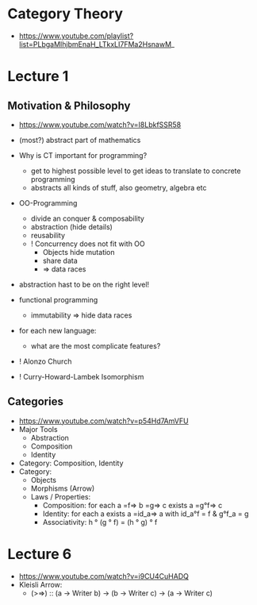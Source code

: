 # Category Theory

* https://www.youtube.com/playlist?list=PLbgaMIhjbmEnaH_LTkxLI7FMa2HsnawM_

# Lecture 1

## Motivation & Philosophy

* https://www.youtube.com/watch?v=I8LbkfSSR58
* (most?) abstract part of mathematics
* Why is CT important for programming?
    * get to highest possible level to get ideas to translate to concrete programming
    * abstracts all kinds of stuff, also geometry, algebra etc
* OO-Programming
    * divide an conquer & composability
    * abstraction (hide details)
    * reusability
    * ! Concurrency does not fit with OO
        * Objects hide mutation
        * share data
        * => data races
* abstraction hast to be on the right level!
* functional programming
    * immutability => hide data races
* for each new language:
    * what are the most complicate features?

* ! Alonzo Church
* ! Curry-Howard-Lambek Isomorphism

## Categories
* https://www.youtube.com/watch?v=p54Hd7AmVFU
* Major Tools
    * Abstraction
    * Composition
    * Identity
* Category: Composition, Identity
* Category:
    * Objects
    * Morphisms (Arrow)
    * Laws / Properties:
        * Composition: for each a =f=> b =g=> c exists a =g°f=> c
        * Identity: for each a exists a =id_a=> a with id_a°f = f & g°f_a = g
        * Associativity: h ° (g ° f) = (h ° g) ° f

# Lecture 6

* https://www.youtube.com/watch?v=i9CU4CuHADQ
* Kleisli Arrow:
    * (>=>) :: (a -> Writer b) -> (b -> Writer c) -> (a -> Writer c)